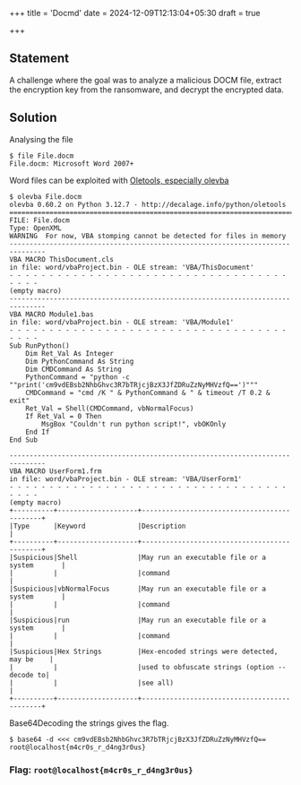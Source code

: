 +++
title = 'Docmd'
date = 2024-12-09T12:13:04+05:30
draft = true

+++

## Statement

A challenge where the goal was to analyze a malicious DOCM file, extract the encryption key from the ransomware, and decrypt the encrypted data.

## Solution

Analysing the file

```terminal
$ file File.docm 
File.docm: Microsoft Word 2007+
```

Word files can be exploited with [Oletools, especially olevba](https://medium.com/r3d-buck3t/extracting-macros-with-oletools-6c3a64c02549)

```terminal
$ olevba File.docm
olevba 0.60.2 on Python 3.12.7 - http://decalage.info/python/oletools
===============================================================================
FILE: File.docm
Type: OpenXML
WARNING  For now, VBA stomping cannot be detected for files in memory
-------------------------------------------------------------------------------
VBA MACRO ThisDocument.cls 
in file: word/vbaProject.bin - OLE stream: 'VBA/ThisDocument'
- - - - - - - - - - - - - - - - - - - - - - - - - - - - - - - - - - - - - - - 
(empty macro)
-------------------------------------------------------------------------------
VBA MACRO Module1.bas 
in file: word/vbaProject.bin - OLE stream: 'VBA/Module1'
- - - - - - - - - - - - - - - - - - - - - - - - - - - - - - - - - - - - - - - 
Sub RunPython()
    Dim Ret_Val As Integer
    Dim PythonCommand As String
    Dim CMDCommand As String
    PythonCommand = "python -c ""print('cm9vdEBsb2NhbGhvc3R7bTRjcjBzX3JfZDRuZzNyMHVzfQ==')"""
    CMDCommand = "cmd /K " & PythonCommand & " & timeout /T 0.2 & exit"
    Ret_Val = Shell(CMDCommand, vbNormalFocus)
    If Ret_Val = 0 Then
        MsgBox "Couldn't run python script!", vbOKOnly
    End If
End Sub

-------------------------------------------------------------------------------
VBA MACRO UserForm1.frm 
in file: word/vbaProject.bin - OLE stream: 'VBA/UserForm1'
- - - - - - - - - - - - - - - - - - - - - - - - - - - - - - - - - - - - - - - 
(empty macro)
+----------+--------------------+---------------------------------------------+
|Type      |Keyword             |Description                                  |
+----------+--------------------+---------------------------------------------+
|Suspicious|Shell               |May run an executable file or a system       |
|          |                    |command                                      |
|Suspicious|vbNormalFocus       |May run an executable file or a system       |
|          |                    |command                                      |
|Suspicious|run                 |May run an executable file or a system       |
|          |                    |command                                      |
|Suspicious|Hex Strings         |Hex-encoded strings were detected, may be    |
|          |                    |used to obfuscate strings (option --decode to|
|          |                    |see all)                                     |
+----------+--------------------+---------------------------------------------+
```

Base64Decoding the strings gives the flag.
```terminal
$ base64 -d <<< cm9vdEBsb2NhbGhvc3R7bTRjcjBzX3JfZDRuZzNyMHVzfQ==
root@localhost{m4cr0s_r_d4ng3r0us}
```

### Flag: `root@localhost{m4cr0s_r_d4ng3r0us}`
